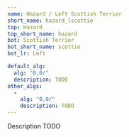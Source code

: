 ```yaml
---
name: Hazard / Left Scottish Terrier
short_name: hazard_lscottie
top: Hazard
top_short_name: hazard
bot: Scottish Terrier
bot_short_name: scottie
bot_lr: Left

default_alg:
  alg: "0,0/"
  description: TODO
other_algs:
  -
    alg: "0,0/"
    description: TODO
---
```


Description TODO

